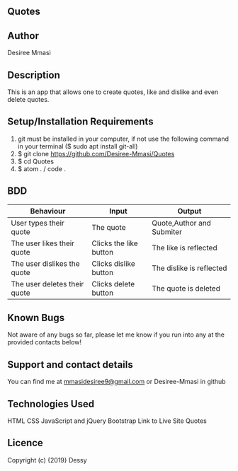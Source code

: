 ## Quotes
## Author
Desiree Mmasi
## Description
This is an app that allows one to create quotes, like and dislike and even delete quotes. 

## Setup/Installation Requirements
1. git must be installed in your computer, if not use the following command in your terminal ($ sudo apt install git-all)
2. $ git clone https://github.com/Desiree-Mmasi/Quotes
3. $ cd Quotes
4. $ atom . / code .


## BDD

| Behaviour	                  | Input	                | Output                    |
|-----------------------------|-------------------------|---------------------------|
| User types their quote	  | The quote               | Quote,Author and Submiter |
| The user likes their quote  | Clicks the like button  | The like is reflected     |
| The user dislikes the quote | Clicks  dislike button  | The dislike is reflected  |
| The user deletes their quote| Clicks delete button    | The quote is deleted      |  |                             |                         |                           |


## Known Bugs

Not aware of any bugs so far, please let me know if you run into any at the provided contacts below!

## Support and contact details
You can find me at mmasidesiree9@gmail.com or Desiree-Mmasi in github

## Technologies Used
HTML
CSS
JavaScript and jQuery
Bootstrap
Link to Live Site
Quotes

## Licence
Copyright (c) {2019} Dessy